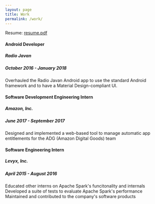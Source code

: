 ```yaml
---
layout: page
title: Work
permalink: /work/
---
```


Resume: <a href="assets/resume.pdf">resume.pdf</a>

#### Android Developer
##### Radio Javan
##### October 2016 - January 2018
Overhauled the Radio Javan Android app to use the standard Android framework and to have a Material Design-compliant UI.

#### Software Development Engineering Intern
##### Amazon, Inc.
##### June 2017 - September 2017
Designed and implemented a web-based tool to manage automatic app entitlements for the ADG (Amazon Digital Goods) team

#### Software Engineering Intern
##### Levyx, Inc.
##### April 2015 - August 2016
Educated other interns on Apache Spark's funcitonality and internals  
Developed a suite of tests to evaluate Apache Spark's performance  
Maintained and contributed to the company's software products

